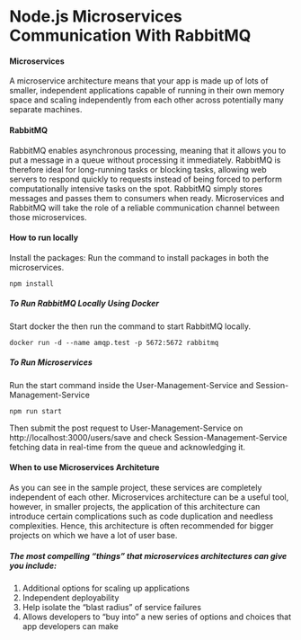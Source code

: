 # Node.js Microservices Communication With RabbitMQ

#### Microservices
A microservice architecture means that your app is made up of lots of smaller, independent applications capable of running in their own memory space and scaling independently from each other across potentially many separate machines.

#### RabbitMQ 
RabbitMQ enables asynchronous processing, meaning that it allows you to put a message in a queue without processing it immediately. RabbitMQ is therefore ideal for long-running tasks or blocking tasks, allowing web servers to respond quickly to requests instead of being forced to perform computationally intensive tasks on the spot. RabbitMQ simply stores messages and passes them to consumers when ready.
Microservices and RabbitMQ will take the role of a reliable communication channel between those microservices.

#### How to run locally
Install the packages:
Run the command to install packages in both the microservices.
```
npm install
```

##### To Run RabbitMQ Locally Using Docker 
Start docker the then run the command to start RabbitMQ locally.
```
docker run -d --name amqp.test -p 5672:5672 rabbitmq
```

##### To Run Microservices
Run the start command inside the User-Management-Service and Session-Management-Service
```
npm run start
```

Then submit the post request to User-Management-Service on http://localhost:3000/users/save and check Session-Management-Service fetching data in real-time from the queue and acknowledging it. 

#### When to use Microservices Architeture
As you can see in the sample project, these services are completely independent of each other. Microservices architecture can be a useful tool, however, in smaller projects, the application of this architecture can introduce certain complications such as code duplication and needless complexities. Hence, this architecture is often recommended for bigger projects on which we have a lot of user base. 
##### The most compelling “things” that microservices architectures can give you include:
1. Additional options for scaling up applications
2. Independent deployability
3. Help isolate the “blast radius” of service failures
4. Allows developers to “buy into” a new series of options and choices that app developers can make
